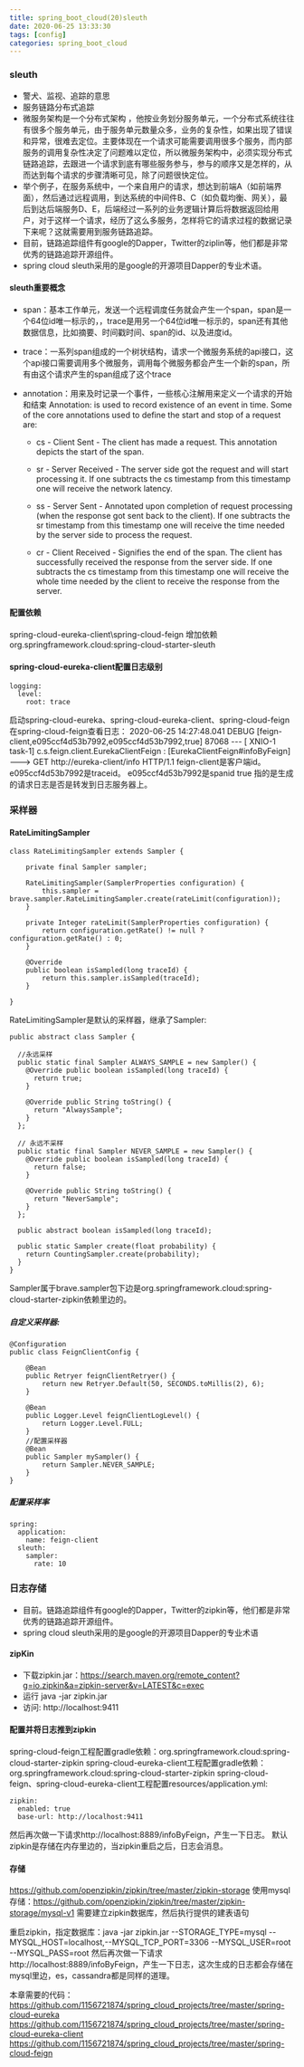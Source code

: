 ```yaml
---
title: spring_boot_cloud(20)sleuth
date: 2020-06-25 13:33:30
tags: [config]
categories: spring_boot_cloud
---
```


### sleuth
- 警犬、监视、追踪的意思
- 服务链路分布式追踪
- 微服务架构是一个分布式架构 ，他按业务划分服务单元，一个分布式系统往往有很多个服务单元，由于服务单元数量众多，业务的复杂性，如果出现了错误和异常，很难去定位。主要体现在一个请求可能需要调用很多个服务，而内部服务的调用复杂性决定了问题难以定位，所以微服务架构中，必须实现分布式链路追踪，去跟进一个请求到底有哪些服务参与，参与的顺序又是怎样的，从而达到每个请求的步骤清晰可见，除了问题很快定位。
- 举个例子，在服务系统中，一个来自用户的请求，想达到前端A（如前端界面），然后通过远程调用，到达系统的中间件B、C（如负载均衡、网关），最后到达后端服务D、E，后端经过一系列的业务逻辑计算后将数据返回给用户，对于这样一个请求，经历了这么多服务，怎样将它的请求过程的数据记录下来呢？这就需要用到服务链路追踪。
- 目前，链路追踪组件有google的Dapper，Twitter的ziplin等，他们都是非常优秀的链路追踪开源组件。
- spring cloud sleuth采用的是google的开源项目Dapper的专业术语。
<!-- more -->
#### sleuth重要概念
- span：基本工作单元，发送一个远程调度任务就会产生一个span，span是一个64位id唯一标示的，，trace是用另一个64位id唯一标示的，span还有其他数据信息，比如摘要、时间戳时间、span的id、以及进度id。
- trace：一系列span组成的一个树状结构，请求一个微服务系统的api接口，这个api接口需要调用多个微服务，调用每个微服务都会产生一个新的span，所有由这个请求产生的span组成了这个trace
- annotation：用来及时记录一个事件，一些核心注解用来定义一个请求的开始和结束
Annotation: is used to record existence of an event in time. Some of the core annotations used to define the start and stop of a request are:

  - cs - Client Sent - The client has made a request. This annotation depicts the start of the span.

  - sr - Server Received - The server side got the request and will start processing it. If one subtracts the cs timestamp from this timestamp one will receive the network latency.

  - ss - Server Sent - Annotated upon completion of request processing (when the response got sent back to the client). If one subtracts the sr timestamp from this timestamp one will receive the time needed by the server side to process the request.

  - cr - Client Received - Signifies the end of the span. The client has successfully received the response from the server side. If one subtracts the cs timestamp from this timestamp one will receive the whole time needed by the client to receive the response from the server.

#### 配置依赖
spring-cloud-eureka-client\spring-cloud-feign 增加依赖
org.springframework.cloud:spring-cloud-starter-sleuth

#### spring-cloud-eureka-client配置日志级别
```
logging:
  level:
    root: trace
```

启动spring-cloud-eureka、spring-cloud-eureka-client、spring-cloud-feign
在spring-cloud-feign查看日志：
2020-06-25 14:27:48.041 DEBUG [feign-client,e095ccf4d53b7992,e095ccf4d53b7992,true] 87068 --- [  XNIO-1 task-1] c.s.feign.client.EurekaClientFeign       : [EurekaClientFeign#infoByFeign] ---> GET http://eureka-client/info HTTP/1.1
feign-client是客户端id。
e095ccf4d53b7992是traceid。
e095ccf4d53b7992是spanid
true 指的是生成的请求日志是否是转发到日志服务器上。

### 采样器
#### RateLimitingSampler
```
class RateLimitingSampler extends Sampler {

	private final Sampler sampler;

	RateLimitingSampler(SamplerProperties configuration) {
		this.sampler = brave.sampler.RateLimitingSampler.create(rateLimit(configuration));
	}

	private Integer rateLimit(SamplerProperties configuration) {
		return configuration.getRate() != null ? configuration.getRate() : 0;
	}

	@Override
	public boolean isSampled(long traceId) {
		return this.sampler.isSampled(traceId);
	}

}
```
RateLimitingSampler是默认的采样器，继承了Sampler:
```
public abstract class Sampler {

  //永远采样
  public static final Sampler ALWAYS_SAMPLE = new Sampler() {
    @Override public boolean isSampled(long traceId) {
      return true;
    }

    @Override public String toString() {
      return "AlwaysSample";
    }
  };

  // 永远不采样
  public static final Sampler NEVER_SAMPLE = new Sampler() {
    @Override public boolean isSampled(long traceId) {
      return false;
    }

    @Override public String toString() {
      return "NeverSample";
    }
  };

  public abstract boolean isSampled(long traceId);

  public static Sampler create(float probability) {
    return CountingSampler.create(probability);
  }
}
```
Sampler属于brave.sampler包下边是org.springframework.cloud:spring-cloud-starter-zipkin依赖里边的。
##### 自定义采样器:
```
@Configuration
public class FeignClientConfig {

    @Bean
    public Retryer feignClientRetryer() {
        return new Retryer.Default(50, SECONDS.toMillis(2), 6);
    }

    @Bean
    public Logger.Level feignClientLogLevel() {
        return Logger.Level.FULL;
    }
    //配置采样器
    @Bean
    public Sampler mySampler() {
        return Sampler.NEVER_SAMPLE;
    }
}
```
##### 配置采样率
```
spring:
  application:
    name: feign-client
  sleuth:
    sampler:
      rate: 10
```

### 日志存储
- 目前。链路追踪组件有google的Dapper，Twitter的zipkin等，他们都是非常优秀的链路追踪开源组件。
- spring cloud sleuth采用的是google的开源项目Dapper的专业术语

#### zipKin
- 下载zipkin.jar：https://search.maven.org/remote_content?g=io.zipkin&a=zipkin-server&v=LATEST&c=exec
- 运行 java -jar zipkin.jar
- 访问: http://localhost:9411

#### 配置并将日志推到zipkin
spring-cloud-feign工程配置gradle依赖：org.springframework.cloud:spring-cloud-starter-zipkin
spring-cloud-eureka-client工程配置gradle依赖：org.springframework.cloud:spring-cloud-starter-zipkin
spring-cloud-feign、spring-cloud-eureka-client工程配置resources/application.yml:
```
zipkin:
  enabled: true
  base-url: http://localhost:9411
```
然后再次做一下请求http://localhost:8889/infoByFeign，产生一下日志。
默认zipkin是存储在内存里边的，当zipkin重启之后，日志会消息。
#### 存储
https://github.com/openzipkin/zipkin/tree/master/zipkin-storage
使用mysql存储：https://github.com/openzipkin/zipkin/tree/master/zipkin-storage/mysql-v1
需要建立zipkin数据库，然后执行提供的建表语句

重启zipkin，指定数据库：java -jar zipkin.jar --STORAGE_TYPE=mysql --MYSQL_HOST=localhost,--MYSQL_TCP_PORT=3306 --MYSQL_USER=root --MYSQL_PASS=root
然后再次做一下请求http://localhost:8889/infoByFeign，产生一下日志，这次生成的日志都会存储在mysql里边，es，cassandra都是同样的道理。



本章需要的代码：
https://github.com/1156721874/spring_cloud_projects/tree/master/spring-cloud-eureka
https://github.com/1156721874/spring_cloud_projects/tree/master/spring-cloud-eureka-client
https://github.com/1156721874/spring_cloud_projects/tree/master/spring-cloud-feign
